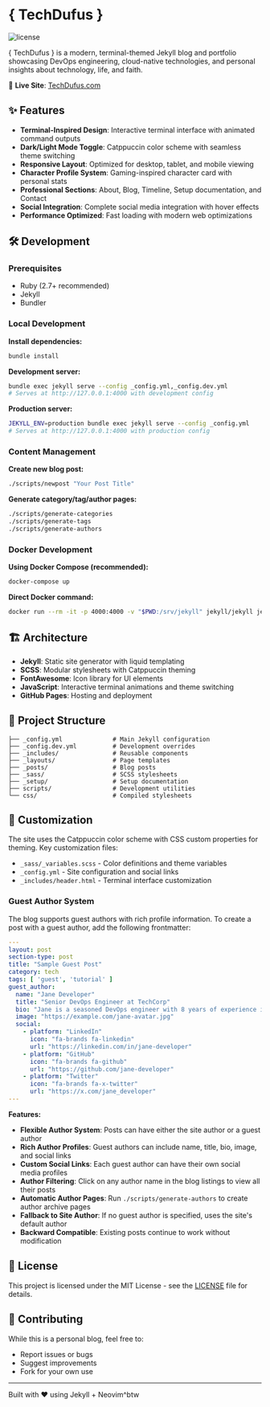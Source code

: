# { TechDufus } 
![license](https://img.shields.io/badge/license-MIT-blue.svg?link=https://github.com/TechDufus/TechDufus.github.io/LICENSE)

{ TechDufus } is a modern, terminal-themed Jekyll blog and portfolio showcasing DevOps engineering, cloud-native technologies, and personal insights about technology, life, and faith.

🚀 **Live Site**: [TechDufus.com](https://TechDufus.com)

## ✨ Features

- **Terminal-Inspired Design**: Interactive terminal interface with animated command outputs
- **Dark/Light Mode Toggle**: Catppuccin color scheme with seamless theme switching
- **Responsive Layout**: Optimized for desktop, tablet, and mobile viewing
- **Character Profile System**: Gaming-inspired character card with personal stats
- **Professional Sections**: About, Blog, Timeline, Setup documentation, and Contact
- **Social Integration**: Complete social media integration with hover effects
- **Performance Optimized**: Fast loading with modern web optimizations

## 🛠️ Development

### Prerequisites

- Ruby (2.7+ recommended)
- Jekyll
- Bundler

### Local Development

**Install dependencies:**
```bash
bundle install
```

**Development server:**
```bash
bundle exec jekyll serve --config _config.yml,_config.dev.yml
# Serves at http://127.0.0.1:4000 with development config
```

**Production server:**
```bash
JEKYLL_ENV=production bundle exec jekyll serve --config _config.yml
# Serves at http://127.0.0.1:4000 with production config
```

### Content Management

**Create new blog post:**
```bash
./scripts/newpost "Your Post Title"
```

**Generate category/tag/author pages:**
```bash
./scripts/generate-categories
./scripts/generate-tags
./scripts/generate-authors
```

### Docker Development

**Using Docker Compose (recommended):**
```bash
docker-compose up
```

**Direct Docker command:**
```bash
docker run --rm -it -p 4000:4000 -v "$PWD:/srv/jekyll" jekyll/jekyll jekyll serve --watch --host "0.0.0.0" --config _config.yml,_config.dev.yml
```

## 🏗️ Architecture

- **Jekyll**: Static site generator with liquid templating
- **SCSS**: Modular stylesheets with Catppuccin theming
- **FontAwesome**: Icon library for UI elements
- **JavaScript**: Interactive terminal animations and theme switching
- **GitHub Pages**: Hosting and deployment

## 📁 Project Structure

```
├── _config.yml              # Main Jekyll configuration
├── _config.dev.yml          # Development overrides
├── _includes/               # Reusable components
├── _layouts/                # Page templates
├── _posts/                  # Blog posts
├── _sass/                   # SCSS stylesheets
├── _setup/                  # Setup documentation
├── scripts/                 # Development utilities
└── css/                     # Compiled stylesheets
```

## 🎨 Customization

The site uses the Catppuccin color scheme with CSS custom properties for theming. Key customization files:

- `_sass/_variables.scss` - Color definitions and theme variables
- `_config.yml` - Site configuration and social links
- `_includes/header.html` - Terminal interface customization

### Guest Author System

The blog supports guest authors with rich profile information. To create a post with a guest author, add the following frontmatter:

```yaml
---
layout: post
section-type: post
title: "Sample Guest Post"
category: tech
tags: [ 'guest', 'tutorial' ]
guest_author:
  name: "Jane Developer"
  title: "Senior DevOps Engineer at TechCorp"
  bio: "Jane is a seasoned DevOps engineer with 8 years of experience in cloud infrastructure and automation. She's passionate about Kubernetes, CI/CD, and helping teams scale their deployments efficiently."
  image: "https://example.com/jane-avatar.jpg"
  social:
    - platform: "LinkedIn"
      icon: "fa-brands fa-linkedin"
      url: "https://linkedin.com/in/jane-developer"
    - platform: "GitHub"
      icon: "fa-brands fa-github"
      url: "https://github.com/jane-developer"
    - platform: "Twitter"
      icon: "fa-brands fa-x-twitter"
      url: "https://x.com/jane_developer"
---
```

**Features:**
- **Flexible Author System**: Posts can have either the site author or a guest author
- **Rich Author Profiles**: Guest authors can include name, title, bio, image, and social links
- **Custom Social Links**: Each guest author can have their own social media profiles
- **Author Filtering**: Click on any author name in the blog listings to view all their posts
- **Automatic Author Pages**: Run `./scripts/generate-authors` to create author archive pages
- **Fallback to Site Author**: If no guest author is specified, uses the site's default author
- **Backward Compatible**: Existing posts continue to work without modification

## 📝 License

This project is licensed under the MIT License - see the [LICENSE](LICENSE) file for details.

## 🤝 Contributing

While this is a personal blog, feel free to:
- Report issues or bugs
- Suggest improvements
- Fork for your own use

---

Built with ❤️ using Jekyll + Neovim^btw
